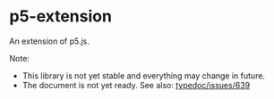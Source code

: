 # p5-extension

An extension of p5.js.

Note:

- This library is not yet stable and everything may change in future.
- The document is not yet ready. See also: [typedoc/issues/639](https://github.com/TypeStrong/typedoc/issues/639)
